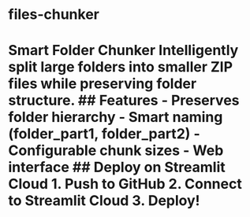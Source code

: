 # files-chunker
# Smart Folder Chunker  Intelligently split large folders into smaller ZIP files while preserving folder structure.  ## Features - Preserves folder hierarchy - Smart naming (folder_part1, folder_part2) - Configurable chunk sizes - Web interface  ## Deploy on Streamlit Cloud 1. Push to GitHub 2. Connect to Streamlit Cloud 3. Deploy!
